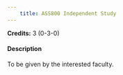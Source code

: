 ```yaml
---
    title: ASS800 Independent Study
---
```

**Credits:** 3 (0-3-0)



#### Description 
To be given by the interested faculty.